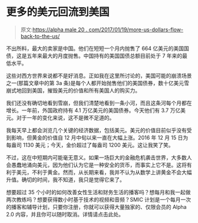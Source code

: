 # 更多的美元回流到美国

> 原文:[https://alpha male 20 . com/2017/01/19/more-us-dollars-flow-back-to-the-us/](https://alphamale20.com/2017/01/19/more-us-dollars-flow-back-to-the-us/)

不出所料，最大的卖家是中国。他们在短短一个月内抛售了 664 亿美元的美国国债，这是五年来最大的月度抛售。中国持有的美国国债总额目前处于 7 年来的最低水平。

这些对西方世界来说都不是好消息。正如我在这里所讨论的，美国可能的崩溃场景之一(那篇文章中的第 3a 条)是每个人都开始抛售他们的美国债券，数十亿美元雪崩式地回到美国，摧毁美元的价值和所有美国人的购买力。

我们还没有确切地看到雪崩，但我们清楚地看到一条小河，而且这条河每个月都在增长。一年前，外国政府持有 4.1 万亿美元的美国债券。今天他们有 3.7 万亿美元。对于一年的变化来说，这不是微不足道的。

我每天早上都会浏览几个关键的经济数据，包括美元。美元的价值目前似乎没有受到影响，但黄金的价值自 12 月中旬以来一直在大幅上涨。2016 年 12 月 15 日为每盎司 1130 美元；今天，金价超过了每盎司 1200 美元。这让我笑了笑。

不过，这在中短期内可能毫无意义。如果一场巨大的金融危机袭击世界，大多数人会愚蠢地涌向美元，因为他们认为它是一种安全的货币，而事实上它不是。这将有利于美元，不利于黄金。然而，从长期来看，我并不认为从数学上讲黄金不会大幅升值。确切的时间，我不知道，我只是觉得它来了。

想要超过 35 个小时的如何改善女性生活和财务生活的播客吗？想每月和我一起做两次教练吗？想要获得数小时基于技术的视频和音频？SMIC 计划是一个每月一次的播客和辅导计划，只要你注册，你就可以获得大量独家的、仅限会员的 Alpha 2.0 内容，并且你可以随时取消。详情请点击此处。